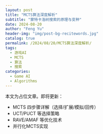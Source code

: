 ```yaml
---
layout: post
title: "MCTS算法深度解析"
subtitle: "蒙特卡洛树搜索的原理与变种"
date: 2024-08-20
author: "Feng Yu"
header-img: "img/post-bg-recitewords.jpg"
catalog: true
permalink: /2024/08/20/MCTS算法深度解析/
tags:
  - 游戏AI
  - MCTS
  - 算法
  - 搜索
categories:
  - Game AI
  - Algorithms
---
```


本文为占位文章。即将更新：
- MCTS 四步骤详解（选择/扩展/模拟/回传）
- UCT/PUCT 等选择策略
- RAVE/AMAF 等优化技术
- 并行化MCTS实现
